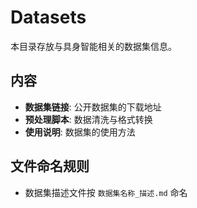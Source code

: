 # Datasets

本目录存放与具身智能相关的数据集信息。

## 内容
- **数据集链接**: 公开数据集的下载地址
- **预处理脚本**: 数据清洗与格式转换
- **使用说明**: 数据集的使用方法

## 文件命名规则
- 数据集描述文件按 `数据集名称_描述.md` 命名